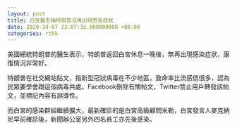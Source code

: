 ```yaml
---
layout: post
title: 白宮醫生稱特朗普沒再出現感染症狀
date: 2020-10-07 22:07:32.000000000 +08:00
categories: rthk
---
```


美國總統特朗普的醫生表示，特朗普返回白宮休息一晚後，無再出現感染症狀，康復情況非常好。

特朗普在社交網站貼文，指新型冠狀病毒在不少地區，致命率比流感低很多，認為民眾要學會跟這個病毒共處。Facebook刪除有關帖文，Twitter禁止用戶轉發該帖文，並標記內容有誤導性。

而白宮的感染群組繼續擴大，最新確診的是白宮高級顧問米勒，白宮發言人麥克納尼早前確診後，新聞辦公室另外四名員工亦先後感染。
